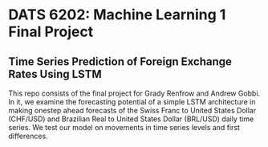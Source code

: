 # DATS 6202: Machine Learning 1 Final Project
## Time Series Prediction of Foreign Exchange Rates Using LSTM

This repo consists of the final project for Grady Renfrow and Andrew Gobbi. In it, we examine the forecasting potential of a simple LSTM architecture in making onestep ahead forecasts of the Swiss Franc to United States Dollar (CHF/USD) and Brazilian Real to United States Dollar (BRL/USD) daily time series. We test our model on movements in time series levels and first differences. 
